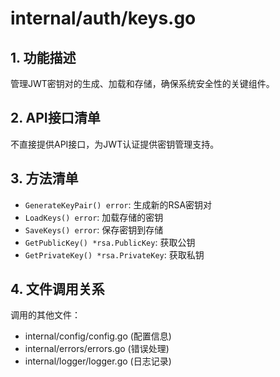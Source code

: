 # internal/auth/keys.go

## 1. 功能描述
管理JWT密钥对的生成、加载和存储，确保系统安全性的关键组件。

## 2. API接口清单
不直接提供API接口，为JWT认证提供密钥管理支持。

## 3. 方法清单
- `GenerateKeyPair() error`: 生成新的RSA密钥对
- `LoadKeys() error`: 加载存储的密钥
- `SaveKeys() error`: 保存密钥到存储
- `GetPublicKey() *rsa.PublicKey`: 获取公钥
- `GetPrivateKey() *rsa.PrivateKey`: 获取私钥

## 4. 文件调用关系
调用的其他文件：
- internal/config/config.go (配置信息)
- internal/errors/errors.go (错误处理)
- internal/logger/logger.go (日志记录) 